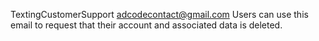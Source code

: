 TextingCustomerSupport
adcodecontact@gmail.com
Users can use this email to request that their account and associated data is deleted.

